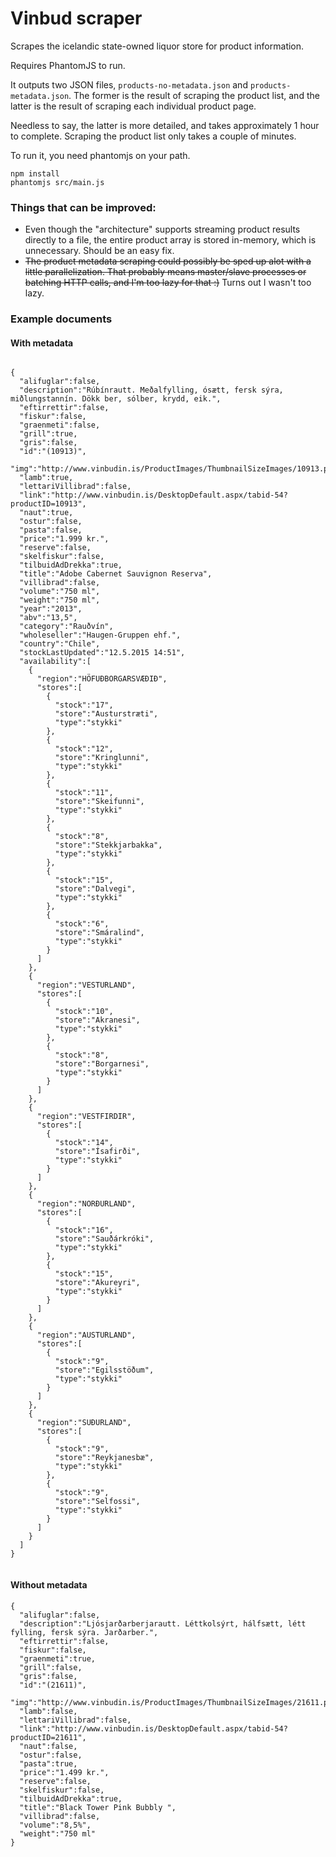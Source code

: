 # Vinbud scraper

Scrapes the icelandic state-owned liquor store for product information. 

Requires PhantomJS to run.

It outputs two JSON files, `products-no-metadata.json` and `products-metadata.json`. The former is the result of scraping the product list, and the latter is the result of scraping each individual product page. 

Needless to say, the latter is more detailed, and takes approximately 1 hour to complete. Scraping the product list only takes a couple of minutes.

To run it, you need phantomjs on your path.

```
npm install
phantomjs src/main.js
```

### Things that can be improved: 

 * Even though the "architecture" supports streaming product results directly to a file, the entire product array is stored in-memory, which is unnecessary. Should be an easy fix.
 * ~~The product metadata scraping could possibly be sped up alot with a little parallelization. That probably means master/slave processes or batching HTTP calls, and I'm too lazy for that :)~~ Turns out I wasn't too lazy.
 

### Example documents 

#### With metadata

```

{  
  "alifuglar":false,
  "description":"Rúbínrautt. Meðalfylling, ósætt, fersk sýra, miðlungstannín. Dökk ber, sólber, krydd, eik.",
  "eftirrettir":false,
  "fiskur":false,
  "graenmeti":false,
  "grill":true,
  "gris":false,
  "id":"(10913)",
  "img":"http://www.vinbudin.is/ProductImages/ThumbnailSizeImages/10913.png",
  "lamb":true,
  "lettariVillibrad":false,
  "link":"http://www.vinbudin.is/DesktopDefault.aspx/tabid-54?productID=10913",
  "naut":true,
  "ostur":false,
  "pasta":false,
  "price":"1.999 kr.",
  "reserve":false,
  "skelfiskur":false,
  "tilbuidAdDrekka":true,
  "title":"Adobe Cabernet Sauvignon Reserva",
  "villibrad":false,
  "volume":"750 ml",
  "weight":"750 ml",
  "year":"2013",
  "abv":"13,5",
  "category":"Rauðvín",
  "wholeseller":"Haugen-Gruppen ehf.",
  "country":"Chile",
  "stockLastUpdated":"12.5.2015 14:51",
  "availability":[  
    {  
      "region":"HÖFUÐBORGARSVÆÐIÐ",
      "stores":[  
        {  
          "stock":"17",
          "store":"Austurstræti",
          "type":"stykki"
        },
        {  
          "stock":"12",
          "store":"Kringlunni",
          "type":"stykki"
        },
        {  
          "stock":"11",
          "store":"Skeifunni",
          "type":"stykki"
        },
        {  
          "stock":"8",
          "store":"Stekkjarbakka",
          "type":"stykki"
        },
        {  
          "stock":"15",
          "store":"Dalvegi",
          "type":"stykki"
        },
        {  
          "stock":"6",
          "store":"Smáralind",
          "type":"stykki"
        }
      ]
    },
    {  
      "region":"VESTURLAND",
      "stores":[  
        {  
          "stock":"10",
          "store":"Akranesi",
          "type":"stykki"
        },
        {  
          "stock":"8",
          "store":"Borgarnesi",
          "type":"stykki"
        }
      ]
    },
    {  
      "region":"VESTFIRDIR",
      "stores":[  
        {  
          "stock":"14",
          "store":"Ísafirði",
          "type":"stykki"
        }
      ]
    },
    {  
      "region":"NORÐURLAND",
      "stores":[  
        {  
          "stock":"16",
          "store":"Sauðárkróki",
          "type":"stykki"
        },
        {  
          "stock":"15",
          "store":"Akureyri",
          "type":"stykki"
        }
      ]
    },
    {  
      "region":"AUSTURLAND",
      "stores":[  
        {  
          "stock":"9",
          "store":"Egilsstöðum",
          "type":"stykki"
        }
      ]
    },
    {  
      "region":"SUÐURLAND",
      "stores":[  
        {  
          "stock":"9",
          "store":"Reykjanesbæ",
          "type":"stykki"
        },
        {  
          "stock":"9",
          "store":"Selfossi",
          "type":"stykki"
        }
      ]
    }
  ]
}


```

#### Without metadata

```
{  
  "alifuglar":false,
  "description":"Ljósjarðarberjarautt. Léttkolsýrt, hálfsætt, létt fylling, fersk sýra. Jarðarber.",
  "eftirrettir":false,
  "fiskur":false,
  "graenmeti":true,
  "grill":false,
  "gris":false,
  "id":"(21611)",
  "img":"http://www.vinbudin.is/ProductImages/ThumbnailSizeImages/21611.png",
  "lamb":false,
  "lettariVillibrad":false,
  "link":"http://www.vinbudin.is/DesktopDefault.aspx/tabid-54?productID=21611",
  "naut":false,
  "ostur":false,
  "pasta":true,
  "price":"1.499 kr.",
  "reserve":false,
  "skelfiskur":false,
  "tilbuidAdDrekka":true,
  "title":"Black Tower Pink Bubbly ",
  "villibrad":false,
  "volume":"8,5%",
  "weight":"750 ml"
}
```